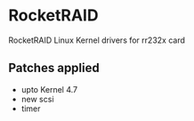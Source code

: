 # RocketRAID
RocketRAID Linux Kernel drivers for rr232x card

## Patches applied
- upto Kernel 4.7
- new scsi
- timer

